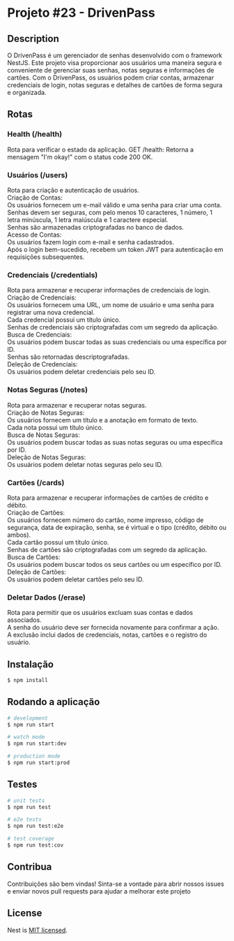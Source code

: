 # Projeto #23 - DrivenPass

## Description

O DrivenPass é um gerenciador de senhas desenvolvido com o framework NestJS. Este projeto visa proporcionar aos usuários uma maneira segura e conveniente de gerenciar suas senhas, notas seguras e informações de cartões. Com o DrivenPass, os usuários podem criar contas, armazenar credenciais de login, notas seguras e detalhes de cartões de forma segura e organizada.


## Rotas

### Health (/health)
Rota para verificar o estado da aplicação.
GET /health: Retorna a mensagem "I'm okay!" com o status code 200 OK.

### Usuários (/users)
Rota para criação e autenticação de usuários.  
Criação de Contas:  
Os usuários fornecem um e-mail válido e uma senha para criar uma conta.  
Senhas devem ser seguras, com pelo menos 10 caracteres, 1 número, 1 letra minúscula, 1 letra maiúscula e 1 caractere especial.  
Senhas são armazenadas criptografadas no banco de dados.  
Acesso de Contas:  
Os usuários fazem login com e-mail e senha cadastrados.  
Após o login bem-sucedido, recebem um token JWT para autenticação em requisições subsequentes.  

### Credenciais (/credentials)
Rota para armazenar e recuperar informações de credenciais de login.  
Criação de Credenciais:  
Os usuários fornecem uma URL, um nome de usuário e uma senha para registrar uma nova credencial.  
Cada credencial possui um título único.  
Senhas de credenciais são criptografadas com um segredo da aplicação.  
Busca de Credenciais:  
Os usuários podem buscar todas as suas credenciais ou uma específica por ID.  
Senhas são retornadas descriptografadas.  
Deleção de Credenciais:  
Os usuários podem deletar credenciais pelo seu ID.  

### Notas Seguras (/notes)
Rota para armazenar e recuperar notas seguras.  
Criação de Notas Seguras:  
Os usuários fornecem um título e a anotação em formato de texto.  
Cada nota possui um título único.  
Busca de Notas Seguras:  
Os usuários podem buscar todas as suas notas seguras ou uma específica por ID.  
Deleção de Notas Seguras:  
Os usuários podem deletar notas seguras pelo seu ID.  

### Cartões (/cards)
Rota para armazenar e recuperar informações de cartões de crédito e débito.  
Criação de Cartões:  
Os usuários fornecem número do cartão, nome impresso, código de segurança, data de expiração, senha, se é virtual e o tipo (crédito, débito ou ambos).  
Cada cartão possui um título único.  
Senhas de cartões são criptografadas com um segredo da aplicação.  
Busca de Cartões:  
Os usuários podem buscar todos os seus cartões ou um específico por ID.  
Deleção de Cartões:  
Os usuários podem deletar cartões pelo seu ID.  

### Deletar Dados (/erase)
Rota para permitir que os usuários excluam suas contas e dados associados.  
A senha do usuário deve ser fornecida novamente para confirmar a ação.  
A exclusão inclui dados de credenciais, notas, cartões e o registro do usuário.  


## Instalação

```bash
$ npm install
```

## Rodando a aplicação

```bash
# development
$ npm run start

# watch mode
$ npm run start:dev

# production mode
$ npm run start:prod
```

## Testes

```bash
# unit tests
$ npm run test

# e2e tests
$ npm run test:e2e

# test coverage
$ npm run test:cov
```

## Contribua

Contribuições são bem vindas! Sinta-se a vontade para abrir nossos issues e enviar novos pull requests para ajudar a melhorar este projeto

## License

Nest is [MIT licensed](LICENSE).
